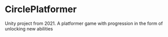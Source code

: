 # CirclePlatformer
Unity project from 2021. A platformer game with progression in the form of unlocking new abilities
